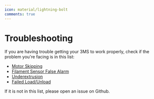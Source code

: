```yaml
---
icon: material/lightning-bolt
comments: true
---
```


# Troubleshooting

If you are having trouble getting your 3MS to work properly, check if the problem you're facing is in this list:

- [Motor Skipping](skipping.md)
- [Filament Sensor False Alarm](falsealarm.md)
- [Underextrusion](underextrusion.md)
- [Failed Load/Unload](failedloadunload.md)

If it is not in this list, please open an issue on Github.